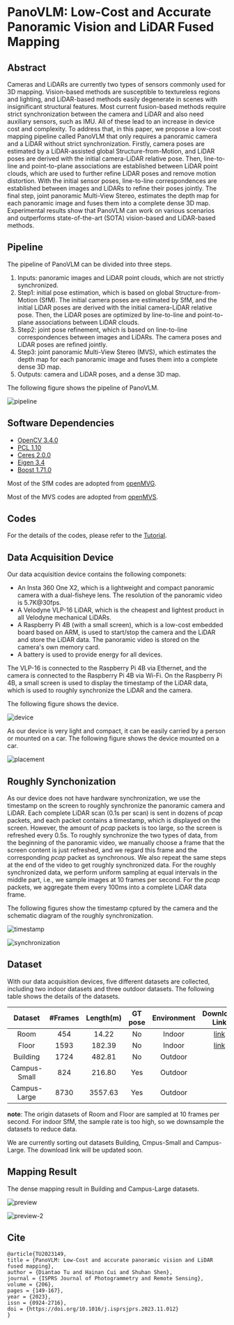 # PanoVLM: Low-Cost and Accurate Panoramic Vision and LiDAR Fused Mapping

## Abstract
Cameras and LiDARs are currently two types of sensors commonly used for 3D mapping. Vision-based methods are susceptible to textureless regions and lighting, and LiDAR-based methods easily degenerate in scenes with insignificant structural features. Most current fusion-based methods require strict synchronization between the camera and LiDAR and also need auxiliary sensors, such as IMU. All of these lead to an increase in device cost and complexity. To address that, in this paper, we propose a low-cost mapping pipeline called PanoVLM that only requires a panoramic camera and a LiDAR without strict synchronization. Firstly, camera poses are estimated by a LiDAR-assisted global Structure-from-Motion, and LiDAR poses are derived with the initial camera-LiDAR relative pose. Then, line-to-line and point-to-plane associations are established between LiDAR point clouds, which are used to further refine LiDAR poses and remove motion distortion. With the initial sensor poses, line-to-line correspondences are established between images and LiDARs to refine their poses jointly. The final step, joint panoramic Multi-View Stereo, estimates the depth map for each panoramic image and fuses them into a complete dense 3D map. Experimental results show that PanoVLM can work on various scenarios and outperforms state-of-the-art (SOTA) vision-based and LiDAR-based methods.

## Pipeline

The pipeline of PanoVLM can be divided into three steps.
1. Inputs: panoramic images and LiDAR point clouds, which are not strictly synchronized.
2. Step1: initial pose estimation, which is based on global Structure-from-Motion (SfM). The initial camera poses are estimated by SfM, and the initial LiDAR poses are derived with the initial camera-LiDAR relative pose. Then, the LiDAR poses are optimized by line-to-line and point-to-plane associations between LiDAR clouds.
3. Step2: joint pose refinement, which is based on line-to-line correspondences between images and LiDARs. The camera poses and LiDAR poses are refined jointly.
4. Step3: joint panoramic Multi-View Stereo (MVS), which estimates the depth map for each panoramic image and fuses them into a complete dense 3D map.
5. Outputs: camera and LiDAR poses, and a dense 3D map.

The following figure shows the pipeline of PanoVLM.

![pipeline](./images/overview.png)


## Software Dependencies

- [OpenCV 3.4.0](https://opencv.org/)
- [PCL 1.10](https://pointclouds.org/)
- [Ceres 2.0.0](http://ceres-solver.org/)
- [Eigen 3.4](http://eigen.tuxfamily.org/index.php?title=Main_Page)
- [Boost 1.71.0](https://www.boost.org/)

Most of the SfM codes are adopted from [openMVG](https://github.com/openMVG/openMVG).

Most of the MVS codes are adopted from [openMVS](https://github.com/cdcseacave/openMVS).

## Codes

For the details of the codes, please refer to the [Tutorial](./Tutorial.md).

## Data Acquisition Device

Our data acquisition device contains the following componets:
- An Insta 360 One X2, which is a lightweight and compact panoramic camera with a dual-fisheye lens. The resolution of the panoramic video is 5.7K@30fps.
- A Velodyne VLP-16 LiDAR, which is the cheapest and lightest product in all Velodyne mechanical LiDARs.
- A Raspberry Pi 4B (with a small screen), which is a low-cost embedded board based on ARM, is used to start/stop the camera and the LiDAR and store the LiDAR data. The panoramic video is stored on the camera's own memory card.
- A battery is used to provide energy for all devices.

The VLP-16 is connected to the Raspberry Pi 4B via Ethernet, and the camera is connected to the Raspberry Pi 4B via Wi-Fi. On the Raspberry Pi 4B, a small screen is used to display the timestamp of the LiDAR data, which is used to roughly synchronize the LiDAR and the camera.

The following figure shows the device.

![device](./images/equipment.png)

As our device is very light and compact, it can be easily carried by a person or mounted on a car. The following figure shows the device mounted on a car.

![placement](./images/placement.png)

## Roughly Synchonization

As our device does not have hardware synchronization, we use the timestamp on the screen to roughly synchronize the panoramic camera and LiDAR. Each complete LiDAR scan (0.1s per scan) is sent in dozens of *pcap* packets, and each packet contains a timestamp, which is displayed on the screen. However, the amount of *pcap* packets is too large, so the screen is refreshed every 0.5s. 
To roughly synchronize the two types of data, from the beginning of the panoramic video, we manually choose a frame that the screen content is just refreshed, and we regard this frame and the corresponding *pcap* packet as synchronous.
We also repeat the same steps at the end of the video to get roughly synchronized data.
For the roughly synchronized data, we perform uniform sampling at equal intervals in the middle part, i.e., we sample images at 10 frames per second. For the *pcap* packets, we aggregate them every 100ms into a complete LiDAR data frame.

The following figures show the timestamp cptured by the camera and the schematic diagram of the roughly synchronization.

![timestamp](./images/time_stamp.png)

![synchronization](./images/sync.png)






## Dataset

With our data acquisition devices, five different datasets are collected, including two indoor datasets and three outdoor datasets. The following table shows the details of the datasets.

| Dataset      | \#Frames | Length(m) | GT pose | Environment | Download Link |
| :-----:      | :------: | :-------: | :-----: | :---------: | :-----------: |
| Room         |   454    |   14.22   |   No    |   Indoor    | [link](https://drive.google.com/file/d/1EjQnuHemL7kW2ORFc0AnFhIdQqvi32fo/view?usp=sharing) |
| Floor        |   1593    |   182.39   |   No    |   Indoor    | [link](https://drive.google.com/file/d/1--vf2Ekz2B3z_l5all7iZT1rEzSV5v1V/view?usp=sharing) |
| Building     |   1724   |   482.81  |   No    |   Outdoor   |
| Campus-Small |   824    |  216.80   |   Yes   |   Outdoor   |
| Campus-Large |   8730   |  3557.63  |   Yes   |   Outdoor   |


**note**: The origin datasets of Room and Floor are sampled at 10 frames per second. For indoor SfM, the sample rate is too high, so we downsample the datasets to reduce data. 

We are currently sorting out datasets Building, Cmpus-Small and Campus-Large. The download link will be updated soon.

## Mapping Result

The dense mapping result in Building and Campus-Large datasets.

![preview](./images/preview.png)

![preview-2](./images/preview-2.png)

## Cite
``` 
@article{TU2023149,
title = {PanoVLM: Low-Cost and accurate panoramic vision and LiDAR fused mapping},
author = {Diantao Tu and Hainan Cui and Shuhan Shen},
journal = {ISPRS Journal of Photogrammetry and Remote Sensing},
volume = {206},
pages = {149-167},
year = {2023},
issn = {0924-2716},
doi = {https://doi.org/10.1016/j.isprsjprs.2023.11.012}
}
```